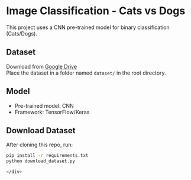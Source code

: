<div align="left">

# Image Classification - Cats vs Dogs

This project uses a CNN pre-trained model for binary classification (Cats/Dogs).

## Dataset
Download from [Google Drive](https://drive.google.com/drive/u/0/folders/1dZvL1gi5QLwOGrfdn9XEsi4EnXx535bD)  
Place the dataset in a folder named `dataset/` in the root directory.

## Model
- Pre-trained model: CNN
- Framework: TensorFlow/Keras



## Download Dataset
After cloning this repo, run:
```bash
pip install -r requirements.txt
python download_dataset.py

</div>
